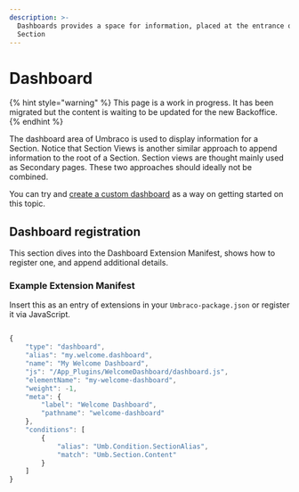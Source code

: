 ```yaml
---
description: >-
  Dashboards provides a space for information, placed at the entrance of a
  Section
---
```


# Dashboard

{% hint style="warning" %}
This page is a work in progress. It has been migrated but the content is waiting to be updated for the new Backoffice.
{% endhint %}

The dashboard area of Umbraco is used to display information for a Section. Notice that Section Views is another similar approach to append information to the root of a Section. Section views are thought mainly used as Secondary pages. These two approaches should ideally not be combined.

You can try and [create a custom dashboard](../../tutorials/creating-a-custom-dashboard.md) as a way on getting started on this topic.

## Dashboard registration

This section dives into the Dashboard Extension Manifest, shows how to register one, and append additional details.

### Example Extension Manifest

Insert this as an entry of extensions in your `Umbraco-package.json` or register it via JavaScript.

```jsx

{
	"type": "dashboard",
	"alias": "my.welcome.dashboard",
	"name": "My Welcome Dashboard",
	"js": "/App_Plugins/WelcomeDashboard/dashboard.js",
	"elementName": "my-welcome-dashboard",
	"weight": -1,
	"meta": {
		"label": "Welcome Dashboard",
		"pathname": "welcome-dashboard"
	},
	"conditions": [
		{
			"alias": "Umb.Condition.SectionAlias",
			"match": "Umb.Section.Content"
		}
	]
}
```
